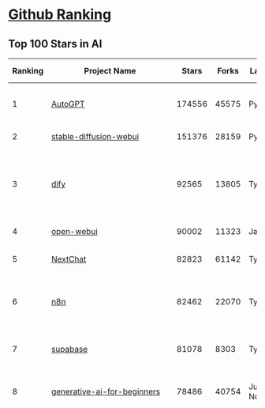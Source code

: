 [Github Ranking](../README.md)
==========

## Top 100 Stars in AI

| Ranking | Project Name | Stars | Forks | Language | Open Issues | Description | Last Commit |
| ------- | ------------ | ----- | ----- | -------- | ----------- | ----------- | ----------- |
| 1 | [AutoGPT](https://github.com/Significant-Gravitas/AutoGPT) | 174556 | 45575 | Python | 153 | AutoGPT is the vision of accessible AI for everyone, to use and to build on. Our mission is to provide the tools, so that you can focus on what matters. | 2025-04-17T23:23:31Z |
| 2 | [stable-diffusion-webui](https://github.com/AUTOMATIC1111/stable-diffusion-webui) | 151376 | 28159 | Python | 2326 | Stable Diffusion web UI | 2025-03-04T16:11:29Z |
| 3 | [dify](https://github.com/langgenius/dify) | 92565 | 13805 | TypeScript | 588 | Dify is an open-source LLM app development platform. Dify's intuitive interface combines AI workflow, RAG pipeline, agent capabilities, model management, observability features and more, letting you quickly go from prototype to production. | 2025-04-18T03:33:36Z |
| 4 | [open-webui](https://github.com/open-webui/open-webui) | 90002 | 11323 | JavaScript | 152 | User-friendly AI Interface (Supports Ollama, OpenAI API, ...) | 2025-04-17T19:38:14Z |
| 5 | [NextChat](https://github.com/ChatGPTNextWeb/NextChat) | 82823 | 61142 | TypeScript | 622 | ✨ Light and Fast AI Assistant. Support: Web \| iOS \| MacOS \| Android \|  Linux \| Windows | 2025-04-17T00:29:19Z |
| 6 | [n8n](https://github.com/n8n-io/n8n) | 82462 | 22070 | TypeScript | 369 | Fair-code workflow automation platform with native AI capabilities. Combine visual building with custom code, self-host or cloud, 400+ integrations. | 2025-04-17T19:50:58Z |
| 7 | [supabase](https://github.com/supabase/supabase) | 81078 | 8303 | TypeScript | 217 | The open source Firebase alternative. Supabase gives you a dedicated Postgres database to build your web, mobile, and AI applications. | 2025-04-18T03:06:38Z |
| 8 | [generative-ai-for-beginners](https://github.com/microsoft/generative-ai-for-beginners) | 78486 | 40754 | Jupyter Notebook | 7 | 21 Lessons, Get Started Building with Generative AI  🔗 https://microsoft.github.io/generative-ai-for-beginners/ | 2025-04-14T08:56:13Z |
| 9 | [funNLP](https://github.com/fighting41love/funNLP) | 72511 | 14794 | Python | 33 | 中英文敏感词、语言检测、中外手机/电话归属地/运营商查询、名字推断性别、手机号抽取、身份证抽取、邮箱抽取、中日文人名库、中文缩写库、拆字词典、词汇情感值、停用词、反动词表、暴恐词表、繁简体转换、英文模拟中文发音、汪峰歌词生成器、职业名称词库、同义词库、反义词库、否定词库、汽车品牌词库、汽车零件词库、连续英文切割、各种中文词向量、公司名字大全、古诗词库、IT词库、财经词库、成语词库、地名词库、历史名人词库、诗词词库、医学词库、饮食词库、法律词库、汽车词库、动物词库、中文聊天语料、中文谣言数据、百度中文问答数据集、句子相似度匹配算法集合、bert资源、文本生成&摘要相关工具、cocoNLP信息抽取工具、国内电话号码正则匹配、清华大学XLORE:中英文跨语言百科知识图谱、清华大学人工智能技术系列报告、自然语言生成、NLU太难了系列、自动对联数据及机器人、用户名黑名单列表、罪名法务名词及分类模型、微信公众号语料、cs224n深度学习自然语言处理课程、中文手写汉字识别、中文自然语言处理 语料/数据集、变量命名神器、分词语料库+代码、任务型对话英文数据集、ASR 语音数据集 + 基于深度学习的中文语音识别系统、笑声检测器、Microsoft多语言数字/单位/如日期时间识别包、中华新华字典数据库及api(包括常用歇后语、成语、词语和汉字)、文档图谱自动生成、SpaCy 中文模型、Common Voice语音识别数据集新版、神经网络关系抽取、基于bert的命名实体识别、关键词(Keyphrase)抽取包pke、基于医疗领域知识图谱的问答系统、基于依存句法与语义角色标注的事件三元组抽取、依存句法分析4万句高质量标注数据、cnocr：用来做中文OCR的Python3包、中文人物关系知识图谱项目、中文nlp竞赛项目及代码汇总、中文字符数据、speech-aligner: 从“人声语音”及其“语言文本”产生音素级别时间对齐标注的工具、AmpliGraph: 知识图谱表示学习(Python)库：知识图谱概念链接预测、Scattertext 文本可视化(python)、语言/知识表示工具：BERT & ERNIE、中文对比英文自然语言处理NLP的区别综述、Synonyms中文近义词工具包、HarvestText领域自适应文本挖掘工具（新词发现-情感分析-实体链接等）、word2word：(Python)方便易用的多语言词-词对集：62种语言/3,564个多语言对、语音识别语料生成工具：从具有音频/字幕的在线视频创建自动语音识别(ASR)语料库、构建医疗实体识别的模型（包含词典和语料标注）、单文档非监督的关键词抽取、Kashgari中使用gpt-2语言模型、开源的金融投资数据提取工具、文本自动摘要库TextTeaser: 仅支持英文、人民日报语料处理工具集、一些关于自然语言的基本模型、基于14W歌曲知识库的问答尝试--功能包括歌词接龙and已知歌词找歌曲以及歌曲歌手歌词三角关系的问答、基于Siamese bilstm模型的相似句子判定模型并提供训练数据集和测试数据集、用Transformer编解码模型实现的根据Hacker News文章标题自动生成评论、用BERT进行序列标记和文本分类的模板代码、LitBank：NLP数据集——支持自然语言处理和计算人文学科任务的100部带标记英文小说语料、百度开源的基准信息抽取系统、虚假新闻数据集、Facebook: LAMA语言模型分析，提供Transformer-XL/BERT/ELMo/GPT预训练语言模型的统一访问接口、CommonsenseQA：面向常识的英文QA挑战、中文知识图谱资料、数据及工具、各大公司内部里大牛分享的技术文档 PDF 或者 PPT、自然语言生成SQL语句（英文）、中文NLP数据增强（EDA）工具、英文NLP数据增强工具 、基于医药知识图谱的智能问答系统、京东商品知识图谱、基于mongodb存储的军事领域知识图谱问答项目、基于远监督的中文关系抽取、语音情感分析、中文ULMFiT-情感分析-文本分类-语料及模型、一个拍照做题程序、世界各国大规模人名库、一个利用有趣中文语料库 qingyun 训练出来的中文聊天机器人、中文聊天机器人seqGAN、省市区镇行政区划数据带拼音标注、教育行业新闻语料库包含自动文摘功能、开放了对话机器人-知识图谱-语义理解-自然语言处理工具及数据、中文知识图谱：基于百度百科中文页面-抽取三元组信息-构建中文知识图谱、masr: 中文语音识别-提供预训练模型-高识别率、Python音频数据增广库、中文全词覆盖BERT及两份阅读理解数据、ConvLab：开源多域端到端对话系统平台、中文自然语言处理数据集、基于最新版本rasa搭建的对话系统、基于TensorFlow和BERT的管道式实体及关系抽取、一个小型的证券知识图谱/知识库、复盘所有NLP比赛的TOP方案、OpenCLaP：多领域开源中文预训练语言模型仓库、UER：基于不同语料+编码器+目标任务的中文预训练模型仓库、中文自然语言处理向量合集、基于金融-司法领域(兼有闲聊性质)的聊天机器人、g2pC：基于上下文的汉语读音自动标记模块、Zincbase 知识图谱构建工具包、诗歌质量评价/细粒度情感诗歌语料库、快速转化「中文数字」和「阿拉伯数字」、百度知道问答语料库、基于知识图谱的问答系统、jieba_fast 加速版的jieba、正则表达式教程、中文阅读理解数据集、基于BERT等最新语言模型的抽取式摘要提取、Python利用深度学习进行文本摘要的综合指南、知识图谱深度学习相关资料整理、维基大规模平行文本语料、StanfordNLP 0.2.0：纯Python版自然语言处理包、NeuralNLP-NeuralClassifier：腾讯开源深度学习文本分类工具、端到端的封闭域对话系统、中文命名实体识别：NeuroNER vs. BertNER、新闻事件线索抽取、2019年百度的三元组抽取比赛：“科学空间队”源码、基于依存句法的开放域文本知识三元组抽取和知识库构建、中文的GPT2训练代码、ML-NLP - 机器学习(Machine Learning)NLP面试中常考到的知识点和代码实现、nlp4han:中文自然语言处理工具集(断句/分词/词性标注/组块/句法分析/语义分析/NER/N元语法/HMM/代词消解/情感分析/拼写检查、XLM：Facebook的跨语言预训练语言模型、用基于BERT的微调和特征提取方法来进行知识图谱百度百科人物词条属性抽取、中文自然语言处理相关的开放任务-数据集-当前最佳结果、CoupletAI - 基于CNN+Bi-LSTM+Attention 的自动对对联系统、抽象知识图谱、MiningZhiDaoQACorpus - 580万百度知道问答数据挖掘项目、brat rapid annotation tool: 序列标注工具、大规模中文知识图谱数据：1.4亿实体、数据增强在机器翻译及其他nlp任务中的应用及效果、allennlp阅读理解:支持多种数据和模型、PDF表格数据提取工具 、 Graphbrain：AI开源软件库和科研工具，目的是促进自动意义提取和文本理解以及知识的探索和推断、简历自动筛选系统、基于命名实体识别的简历自动摘要、中文语言理解测评基准，包括代表性的数据集&基准模型&语料库&排行榜、树洞 OCR 文字识别 、从包含表格的扫描图片中识别表格和文字、语声迁移、Python口语自然语言处理工具集(英文)、 similarity：相似度计算工具包，java编写、海量中文预训练ALBERT模型 、Transformers 2.0 、基于大规模音频数据集Audioset的音频增强 、Poplar：网页版自然语言标注工具、图片文字去除，可用于漫画翻译 、186种语言的数字叫法库、Amazon发布基于知识的人-人开放领域对话数据集 、中文文本纠错模块代码、繁简体转换 、 Python实现的多种文本可读性评价指标、类似于人名/地名/组织机构名的命名体识别数据集 、东南大学《知识图谱》研究生课程(资料)、. 英文拼写检查库 、 wwsearch是企业微信后台自研的全文检索引擎、CHAMELEON：深度学习新闻推荐系统元架构 、 8篇论文梳理BERT相关模型进展与反思、DocSearch：免费文档搜索引擎、 LIDA：轻量交互式对话标注工具 、aili - the fastest in-memory index in the East 东半球最快并发索引 、知识图谱车音工作项目、自然语言生成资源大全 、中日韩分词库mecab的Python接口库、中文文本摘要/关键词提取、汉字字符特征提取器 (featurizer)，提取汉字的特征（发音特征、字形特征）用做深度学习的特征、中文生成任务基准测评 、中文缩写数据集、中文任务基准测评 - 代表性的数据集-基准(预训练)模型-语料库-baseline-工具包-排行榜、PySS3：面向可解释AI的SS3文本分类器机器可视化工具 、中文NLP数据集列表、COPE - 格律诗编辑程序、doccano：基于网页的开源协同多语言文本标注工具 、PreNLP：自然语言预处理库、简单的简历解析器，用来从简历中提取关键信息、用于中文闲聊的GPT2模型：GPT2-chitchat、基于检索聊天机器人多轮响应选择相关资源列表(Leaderboards、Datasets、Papers)、(Colab)抽象文本摘要实现集锦(教程 、词语拼音数据、高效模糊搜索工具、NLP数据增广资源集、微软对话机器人框架 、 GitHub Typo Corpus：大规模GitHub多语言拼写错误/语法错误数据集、TextCluster：短文本聚类预处理模块 Short text cluster、面向语音识别的中文文本规范化、BLINK：最先进的实体链接库、BertPunc：基于BERT的最先进标点修复模型、Tokenizer：快速、可定制的文本词条化库、中文语言理解测评基准，包括代表性的数据集、基准(预训练)模型、语料库、排行榜、spaCy 医学文本挖掘与信息提取 、 NLP任务示例项目代码集、 python拼写检查库、chatbot-list - 行业内关于智能客服、聊天机器人的应用和架构、算法分享和介绍、语音质量评价指标(MOSNet, BSSEval, STOI, PESQ, SRMR)、 用138GB语料训练的法文RoBERTa预训练语言模型 、BERT-NER-Pytorch：三种不同模式的BERT中文NER实验、无道词典 - 有道词典的命令行版本，支持英汉互查和在线查询、2019年NLP亮点回顾、 Chinese medical dialogue data 中文医疗对话数据集 、最好的汉字数字(中文数字)-阿拉伯数字转换工具、 基于百科知识库的中文词语多词义/义项获取与特定句子词语语义消歧、awesome-nlp-sentiment-analysis - 情感分析、情绪原因识别、评价对象和评价词抽取、LineFlow：面向所有深度学习框架的NLP数据高效加载器、中文医学NLP公开资源整理 、MedQuAD：(英文)医学问答数据集、将自然语言数字串解析转换为整数和浮点数、Transfer Learning in Natural Language Processing (NLP) 、面向语音识别的中文/英文发音辞典、Tokenizers：注重性能与多功能性的最先进分词器、CLUENER 细粒度命名实体识别 Fine Grained Named Entity Recognition、 基于BERT的中文命名实体识别、中文谣言数据库、NLP数据集/基准任务大列表、nlp相关的一些论文及代码, 包括主题模型、词向量(Word Embedding)、命名实体识别(NER)、文本分类(Text Classificatin)、文本生成(Text Generation)、文本相似性(Text Similarity)计算等，涉及到各种与nlp相关的算法，基于keras和tensorflow 、Python文本挖掘/NLP实战示例、 Blackstone：面向非结构化法律文本的spaCy pipeline和NLP模型通过同义词替换实现文本“变脸” 、中文 预训练 ELECTREA 模型: 基于对抗学习 pretrain Chinese Model 、albert-chinese-ner - 用预训练语言模型ALBERT做中文NER 、基于GPT2的特定主题文本生成/文本增广、开源预训练语言模型合集、多语言句向量包、编码、标记和实现：一种可控高效的文本生成方法、 英文脏话大列表 、attnvis：GPT2、BERT等transformer语言模型注意力交互可视化、CoVoST：Facebook发布的多语种语音-文本翻译语料库，包括11种语言(法语、德语、荷兰语、俄语、西班牙语、意大利语、土耳其语、波斯语、瑞典语、蒙古语和中文)的语音、文字转录及英文译文、Jiagu自然语言处理工具 - 以BiLSTM等模型为基础，提供知识图谱关系抽取 中文分词 词性标注 命名实体识别 情感分析 新词发现 关键词 文本摘要 文本聚类等功能、用unet实现对文档表格的自动检测，表格重建、NLP事件提取文献资源列表 、 金融领域自然语言处理研究资源大列表、CLUEDatasetSearch - 中英文NLP数据集：搜索所有中文NLP数据集，附常用英文NLP数据集 、medical_NER - 中文医学知识图谱命名实体识别 、(哈佛)讲因果推理的免费书、知识图谱相关学习资料/数据集/工具资源大列表、Forte：灵活强大的自然语言处理pipeline工具集 、Python字符串相似性算法库、PyLaia：面向手写文档分析的深度学习工具包、TextFooler：针对文本分类/推理的对抗文本生成模块、Haystack：灵活、强大的可扩展问答(QA)框架、中文关键短语抽取工具 | 2024-05-10T07:38:24Z |
| 10 | [AppFlowy](https://github.com/AppFlowy-IO/AppFlowy) | 62154 | 4186 | Dart | 953 | Bring projects, wikis, and teams together with AI. AppFlowy is the AI collaborative workspace where you achieve more without losing control of your data. The leading open source Notion alternative. | 2025-04-17T13:48:07Z |
| 11 | [lobe-chat](https://github.com/lobehub/lobe-chat) | 58964 | 12504 | TypeScript | 687 | 🤯 Lobe Chat - an open-source, modern-design AI chat framework. Supports Multi AI Providers( OpenAI / Claude 3 / Gemini / Ollama / DeepSeek / Qwen), Knowledge Base (file upload / knowledge management / RAG ), Multi-Modals (Plugins/Artifacts) and Thinking. One-click FREE deployment of your private ChatGPT/ Claude / DeepSeek application. | 2025-04-18T02:44:42Z |
| 12 | [browser-use](https://github.com/browser-use/browser-use) | 56518 | 6056 | Python | 381 | Make websites accessible for AI agents | 2025-04-17T12:27:11Z |
| 13 | [langflow](https://github.com/langflow-ai/langflow) | 55289 | 6051 | Python | 428 | Langflow is a powerful tool for building and deploying AI-powered agents and workflows. | 2025-04-17T22:47:35Z |
| 14 | [MetaGPT](https://github.com/geekan/MetaGPT) | 54706 | 6496 | Python | 51 | 🌟 The Multi-Agent Framework: First AI Software Company, Towards Natural Language Programming | 2025-03-31T07:17:13Z |
| 15 | [gpt-engineer](https://github.com/AntonOsika/gpt-engineer) | 53902 | 7072 | Python | 23 | CLI platform to experiment with codegen. Precursor to: https://lovable.dev | 2024-11-17T22:47:32Z |
| 16 | [ChatGPT](https://github.com/lencx/ChatGPT) | 53694 | 6068 | Rust | 787 | 🔮 ChatGPT Desktop Application (Mac, Windows and Linux) | 2024-08-29T17:58:11Z |
| 17 | [meilisearch](https://github.com/meilisearch/meilisearch) | 50487 | 1993 | Rust | 194 | A lightning-fast search engine API bringing AI-powered hybrid search to your sites and applications. | 2025-04-17T10:19:29Z |
| 18 | [Deep-Live-Cam](https://github.com/hacksider/Deep-Live-Cam) | 50348 | 7461 | Python | 19 | real time face swap and one-click video deepfake with only a single image | 2025-04-17T04:04:11Z |
| 19 | [LLaMA-Factory](https://github.com/hiyouga/LLaMA-Factory) | 47076 | 5751 | Python | 415 | Unified Efficient Fine-Tuning of 100+ LLMs & VLMs (ACL 2024) | 2025-04-16T19:15:39Z |
| 20 | [LLMs-from-scratch](https://github.com/rasbt/LLMs-from-scratch) | 44492 | 6197 | Jupyter Notebook | 3 | Implement a ChatGPT-like LLM in PyTorch from scratch, step by step | 2025-04-16T23:08:27Z |
| 21 | [autogen](https://github.com/microsoft/autogen) | 43332 | 6512 | Python | 489 | A programming framework for agentic AI 🤖 PyPi: autogen-agentchat Discord: https://aka.ms/autogen-discord Office Hour: https://aka.ms/autogen-officehour | 2025-04-17T21:45:04Z |
| 22 | [anything-llm](https://github.com/Mintplex-Labs/anything-llm) | 42965 | 4167 | JavaScript | 242 | The all-in-one Desktop & Docker AI application with built-in RAG, AI agents, No-code agent builder, MCP compatibility,  and more. | 2025-04-17T21:12:39Z |
| 23 | [JeecgBoot](https://github.com/jeecgboot/JeecgBoot) | 42311 | 15262 | Java | 45 | 🔥一款基于AIGC和低代码引擎的AI低代码平台，旨在帮助企业快速实现低代码开发和构建、部署个性化的 AI 应用。 前后端分离 SpringBoot，SpringCloud，Ant Design&Vue3，Mybatis，Shiro！强大的代码生成器让前后端代码一键生成，无需写任何代码! 成套AI大模型功能: AI模型管理、AI应用、知识库、AI流程编排、AI对话助手等； | 2025-04-17T06:13:39Z |
| 24 | [OpenBB](https://github.com/OpenBB-finance/OpenBB) | 40926 | 3642 | Python | 37 | Investment Research for Everyone, Everywhere. | 2025-04-15T13:45:58Z |
| 25 | [ColossalAI](https://github.com/hpcaitech/ColossalAI) | 40785 | 4494 | Python | 427 | Making large AI models cheaper, faster and more accessible | 2025-04-17T04:07:25Z |
| 26 | [kong](https://github.com/Kong/kong) | 40602 | 4905 | Lua | 62 | 🦍 The Cloud-Native API Gateway and AI Gateway. | 2025-04-17T20:15:19Z |
| 27 | [ailearning](https://github.com/apachecn/ailearning) | 40599 | 11542 | Python | 2 | AiLearning：数据分析+机器学习实战+线性代数+PyTorch+NLTK+TF2 | 2024-11-12T16:21:55Z |
| 28 | [ClickHouse](https://github.com/ClickHouse/ClickHouse) | 40180 | 7227 | C++ | 4022 | ClickHouse® is a real-time analytics database management system | 2025-04-18T03:36:58Z |
| 29 | [crawl4ai](https://github.com/unclecode/crawl4ai) | 39857 | 3573 | Python | 99 | 🚀🤖 Crawl4AI: Open-source LLM Friendly Web Crawler & Scraper. Don't be shy, join here: https://discord.gg/jP8KfhDhyN | 2025-04-17T14:35:19Z |
| 30 | [airflow](https://github.com/apache/airflow) | 39659 | 14898 | Python | 1106 | Apache Airflow - A platform to programmatically author, schedule, and monitor workflows | 2025-04-17T22:22:48Z |
| 31 | [awesome-mcp-servers](https://github.com/punkpeye/awesome-mcp-servers) | 39219 | 2791 | None | 5 | A collection of MCP servers. | 2025-04-17T08:54:16Z |
| 32 | [quivr](https://github.com/QuivrHQ/quivr) | 37715 | 3639 | Python | 23 | Opiniated RAG for integrating GenAI in your apps 🧠   Focus on your product rather than the RAG. Easy integration in existing products with customisation!  Any LLM: GPT4, Groq, Llama. Any Vectorstore: PGVector, Faiss. Any Files. Anyway you want.  | 2025-04-17T14:38:18Z |
| 33 | [GitHubDaily](https://github.com/GitHubDaily/GitHubDaily) | 37328 | 3913 | None | 339 | 坚持分享 GitHub 上高质量、有趣实用的开源技术教程、开发者工具、编程网站、技术资讯。A list cool, interesting projects of GitHub. | 2025-03-20T08:54:47Z |
| 34 | [Open-Assistant](https://github.com/LAION-AI/Open-Assistant) | 37305 | 3265 | Python | 227 | OpenAssistant is a chat-based assistant that understands tasks, can interact with third-party systems, and retrieve information dynamically to do so. | 2024-08-17T01:55:35Z |
| 35 | [AI-For-Beginners](https://github.com/microsoft/AI-For-Beginners) | 37050 | 6754 | Jupyter Notebook | 23 | 12 Weeks, 24 Lessons, AI for All! | 2025-04-16T15:34:27Z |
| 36 | [photoprism](https://github.com/photoprism/photoprism) | 37013 | 2047 | Go | 432 | AI-Powered Photos App for the Decentralized Web 🌈💎✨ | 2025-04-17T16:07:11Z |
| 37 | [ray](https://github.com/ray-project/ray) | 36607 | 6224 | Python | 3839 | Ray is an AI compute engine. Ray consists of a core distributed runtime and a set of AI Libraries for accelerating ML workloads. | 2025-04-18T01:43:10Z |
| 38 | [upscayl](https://github.com/upscayl/upscayl) | 36395 | 1677 | TypeScript | 59 | 🆙 Upscayl - #1 Free and Open Source AI Image Upscaler for Linux, MacOS and Windows. | 2025-04-09T20:34:05Z |
| 39 | [chatgpt-on-wechat](https://github.com/zhayujie/chatgpt-on-wechat) | 36372 | 9098 | Python | 289 | 基于大模型搭建的聊天机器人，同时支持 微信公众号、企业微信应用、飞书、钉钉 等接入，可选择GPT4.1/GPT-4o/GPT-o1/ DeepSeek/Claude/文心一言/讯飞星火/通义千问/ Gemini/GLM-4/Kimi/LinkAI，能处理文本、语音和图片，访问操作系统和互联网，支持基于自有知识库进行定制企业智能客服。 | 2025-04-15T01:54:24Z |
| 40 | [MockingBird](https://github.com/babysor/MockingBird) | 36138 | 5248 | Python | 475 | 🚀AI拟声: 5秒内克隆您的声音并生成任意语音内容 Clone a voice in 5 seconds to generate arbitrary speech in real-time | 2024-11-15T05:00:29Z |
| 41 | [firecrawl](https://github.com/mendableai/firecrawl) | 36098 | 3205 | TypeScript | 152 | 🔥 Turn entire websites into LLM-ready markdown or structured data. Scrape, crawl and extract with a single API. | 2025-04-17T21:19:27Z |
| 42 | [google-research](https://github.com/google-research/google-research) | 35357 | 8069 | Jupyter Notebook | 954 | Google Research | 2025-04-15T22:46:31Z |
| 43 | [chatbox](https://github.com/chatboxai/chatbox) | 34208 | 3263 | TypeScript | 655 | User-friendly Desktop Client App for AI Models/LLMs (GPT, Claude, Gemini, Ollama...) | 2025-03-20T15:20:56Z |
| 44 | [gold-miner](https://github.com/xitu/gold-miner) | 34054 | 5042 | None | 5 | 🥇掘金翻译计划，可能是世界最大最好的英译中技术社区，最懂读者和译者的翻译平台： | 2024-04-17T09:44:37Z |
| 45 | [AgentGPT](https://github.com/reworkd/AgentGPT) | 33798 | 9393 | TypeScript | 127 | 🤖 Assemble, configure, and deploy autonomous AI Agents in your browser. | 2025-03-28T17:13:05Z |
| 46 | [gpt-pilot](https://github.com/Pythagora-io/gpt-pilot) | 32592 | 3305 | Python | 233 | The first real AI developer | 2025-03-04T06:26:32Z |
| 47 | [LocalAI](https://github.com/mudler/LocalAI) | 31852 | 2424 | Go | 427 | :robot: The free, Open Source alternative to OpenAI, Claude and others. Self-hosted and local-first. Drop-in replacement for OpenAI,  running on consumer-grade hardware. No GPU required. Runs gguf, transformers, diffusers and many more models architectures. Features: Generate Text, Audio, Video, Images, Voice Cloning, Distributed, P2P inference | 2025-04-17T21:52:12Z |
| 48 | [aider](https://github.com/Aider-AI/aider) | 31465 | 2830 | Python | 732 | aider is AI pair programming in your terminal | 2025-04-17T18:46:57Z |
| 49 | [spaCy](https://github.com/explosion/spaCy) | 31399 | 4494 | Python | 168 | 💫 Industrial-strength Natural Language Processing (NLP) in Python | 2025-04-11T18:56:53Z |
| 50 | [fairseq](https://github.com/facebookresearch/fairseq) | 31325 | 6498 | Python | 1168 | Facebook AI Research Sequence-to-Sequence Toolkit written in Python. | 2025-01-09T16:43:36Z |
| 51 | [chatbot-ui](https://github.com/mckaywrigley/chatbot-ui) | 30977 | 8698 | TypeScript | 167 | AI chat for any model. | 2024-08-03T00:38:07Z |
| 52 | [tabby](https://github.com/TabbyML/tabby) | 30830 | 1445 | Rust | 176 | Self-hosted AI coding assistant | 2025-04-18T03:09:35Z |
| 53 | [fabric](https://github.com/danielmiessler/fabric) | 30744 | 3170 | Go | 196 | fabric is an open-source framework for augmenting humans using AI. It provides a modular framework for solving specific problems using a crowdsourced set of AI prompts that can be used anywhere. | 2025-04-16T23:25:39Z |
| 54 | [ruoyi-vue-pro](https://github.com/YunaiV/ruoyi-vue-pro) | 30454 | 6554 | Java | 9 | 🔥 官方推荐 🔥 RuoYi-Vue 全新 Pro 版本，优化重构所有功能。基于 Spring Boot + MyBatis Plus + Vue & Element 实现的后台管理系统 + 微信小程序，支持 RBAC 动态权限、数据权限、SaaS 多租户、Flowable 工作流、三方登录、支付、短信、商城、CRM、ERP、AI 大模型等功能。你的 ⭐️ Star ⭐️，是作者生发的动力！ | 2025-04-12T05:16:19Z |
| 55 | [crewAI](https://github.com/crewAIInc/crewAI) | 30234 | 4065 | Python | 67 | Framework for orchestrating role-playing, autonomous AI agents. By fostering collaborative intelligence, CrewAI empowers agents to work together seamlessly, tackling complex tasks. | 2025-04-18T03:31:28Z |
| 56 | [netron](https://github.com/lutzroeder/netron) | 29947 | 2883 | JavaScript | 19 | Visualizer for neural network, deep learning and machine learning models | 2025-04-18T03:03:25Z |
| 57 | [AI-Expert-Roadmap](https://github.com/AMAI-GmbH/AI-Expert-Roadmap) | 29760 | 2520 | JavaScript | 19 | Roadmap to becoming an Artificial Intelligence Expert in 2022 | 2023-12-31T02:20:16Z |
| 58 | [roop](https://github.com/s0md3v/roop) | 29633 | 6718 | Python | 0 | one-click face swap | 2024-08-19T12:57:17Z |
| 59 | [Mr.-Ranedeer-AI-Tutor](https://github.com/JushBJJ/Mr.-Ranedeer-AI-Tutor) | 29488 | 3374 | None | 13 | A GPT-4 AI Tutor Prompt for customizable personalized learning experiences. | 2024-03-25T13:06:55Z |
| 60 | [cursor](https://github.com/getcursor/cursor) | 29372 | 1844 | None | 1622 | The AI Code Editor | 2024-10-13T19:23:26Z |
| 61 | [pytorch-lightning](https://github.com/Lightning-AI/pytorch-lightning) | 29314 | 3479 | Python | 914 | Pretrain, finetune ANY AI model of ANY size on multiple GPUs, TPUs with zero code changes. | 2025-04-17T17:46:02Z |
| 62 | [khoj](https://github.com/khoj-ai/khoj) | 28713 | 1608 | Python | 70 | Your AI second brain. Self-hostable. Get answers from the web or your docs. Build custom agents, schedule automations, do deep research. Turn any online or local LLM into your personal, autonomous AI (gpt, claude, gemini, llama, qwen, mistral). Get started - free. | 2025-04-15T02:49:44Z |
| 63 | [awesome-llm-apps](https://github.com/Shubhamsaboo/awesome-llm-apps) | 28371 | 3188 | Python | 4 | Collection of awesome LLM apps with AI Agents and RAG using OpenAI, Anthropic, Gemini and opensource models. | 2025-04-17T21:26:28Z |
| 64 | [Jobs_Applier_AI_Agent_AIHawk](https://github.com/feder-cr/Jobs_Applier_AI_Agent_AIHawk) | 27958 | 4173 | Python | 39 | AIHawk aims to easy job hunt process by automating the job application process. Utilizing artificial intelligence, it enables users to apply for multiple jobs in a tailored way. | 2025-03-14T12:01:49Z |
| 65 | [mindsdb](https://github.com/mindsdb/mindsdb) | 27739 | 4955 | Python | 65 | AI's query engine - Platform for building AI that can learn and answer questions over large scale federated data. | 2025-04-17T18:36:07Z |
| 66 | [exo](https://github.com/exo-explore/exo) | 27702 | 1712 | Python | 335 | Run your own AI cluster at home with everyday devices 📱💻 🖥️⌚ | 2025-03-21T22:23:32Z |
| 67 | [mem0](https://github.com/mem0ai/mem0) | 27638 | 2633 | Python | 243 | The Memory layer for AI Agents | 2025-04-17T18:28:46Z |
| 68 | [docling](https://github.com/docling-project/docling) | 27543 | 1672 | Python | 276 | Get your documents ready for gen AI | 2025-04-15T21:29:32Z |
| 69 | [so-vits-svc](https://github.com/svc-develop-team/so-vits-svc) | 26916 | 4961 | Python | 21 | SoftVC VITS Singing Voice Conversion | 2023-11-11T13:11:31Z |
| 70 | [MoneyPrinterTurbo](https://github.com/harry0703/MoneyPrinterTurbo) | 26222 | 3854 | Python | 117 | 利用AI大模型，一键生成高清短视频 Generate short videos with one click using AI LLM. | 2025-03-23T10:45:27Z |
| 71 | [generative-models](https://github.com/Stability-AI/generative-models) | 25722 | 2852 | Python | 261 | Generative Models by Stability AI | 2025-04-04T03:32:07Z |
| 72 | [continue](https://github.com/continuedev/continue) | 25661 | 2622 | TypeScript | 757 | ⏩ Create, share, and use custom AI code assistants with our open-source IDE extensions and hub of models, rules, prompts, docs, and other building blocks | 2025-04-18T00:34:56Z |
| 73 | [nx](https://github.com/nrwl/nx) | 25351 | 2499 | TypeScript | 605 | Build system, optimized for monorepos, with AI-powered architectural awareness and advanced CI capabilities. | 2025-04-18T01:45:59Z |
| 74 | [ai-hedge-fund](https://github.com/virattt/ai-hedge-fund) | 25335 | 4333 | Python | 61 | An AI Hedge Fund Team | 2025-04-17T22:03:05Z |
| 75 | [agno](https://github.com/agno-agi/agno) | 25247 | 3206 | Python | 67 | Lightweight library for building Agents with memory, knowledge, tools and reasoning. | 2025-04-17T22:05:19Z |
| 76 | [Folo](https://github.com/RSSNext/Folo) | 25199 | 1071 | TypeScript | 143 | 🧡 Follow everything in one place | 2025-04-18T02:43:16Z |
| 77 | [composio](https://github.com/ComposioHQ/composio) | 24994 | 4404 | Python | 38 | Composio equip's your AI agents & LLMs with 100+ high-quality integrations via function calling | 2025-04-17T20:38:22Z |
| 78 | [InvokeAI](https://github.com/invoke-ai/InvokeAI) | 24870 | 2526 | TypeScript | 686 | Invoke is a leading creative engine for Stable Diffusion models, empowering professionals, artists, and enthusiasts to generate and create visual media using the latest AI-driven technologies. The solution offers an industry leading WebUI, and serves as the foundation for multiple commercial products. | 2025-04-18T00:14:28Z |
| 79 | [Genesis](https://github.com/Genesis-Embodied-AI/Genesis) | 24768 | 2175 | Python | 137 | A generative world for general-purpose robotics & embodied AI learning. | 2025-04-17T20:17:12Z |
| 80 | [LibreChat](https://github.com/danny-avila/LibreChat) | 24609 | 4174 | TypeScript | 138 | Enhanced ChatGPT Clone: Features Agents, DeepSeek, Anthropic, AWS, OpenAI, Assistants API, Azure, Groq, o1, GPT-4o, Mistral, OpenRouter, Vertex AI, Gemini, Artifacts, AI model switching, message search, Code Interpreter, langchain, DALL-E-3, OpenAPI Actions, Functions, Secure Multi-User Auth, Presets, open-source for self-hosting. Active project. | 2025-04-17T16:12:10Z |
| 81 | [semantic-kernel](https://github.com/microsoft/semantic-kernel) | 24051 | 3719 | C# | 420 | Integrate cutting-edge LLM technology quickly and easily into your apps | 2025-04-17T23:01:13Z |
| 82 | [max](https://github.com/modular/max) | 23852 | 2594 | Mojo | 639 | The MAX Platform (includes Mojo) | 2025-04-17T18:11:42Z |
| 83 | [llm-app](https://github.com/pathwaycom/llm-app) | 23760 | 409 | Jupyter Notebook | 5 | Ready-to-run cloud templates for RAG, AI pipelines, and enterprise search with live data. 🐳Docker-friendly.⚡Always in sync with Sharepoint, Google Drive, S3, Kafka, PostgreSQL, real-time data APIs, and more. | 2025-04-11T17:02:33Z |
| 84 | [FastGPT](https://github.com/labring/FastGPT) | 23623 | 6116 | TypeScript | 481 | FastGPT is a knowledge-based platform built on the LLMs, offers a comprehensive suite of out-of-the-box capabilities such as data processing, RAG retrieval, and visual AI workflow orchestration, letting you easily develop and deploy complex question-answering systems without the need for extensive setup or configuration. | 2025-04-18T02:56:04Z |
| 85 | [Warp](https://github.com/warpdotdev/Warp) | 23179 | 438 | None | 2796 | Warp is a modern, Rust-based terminal with AI built in so you and your team can build great software, faster. | 2025-03-04T16:49:27Z |
| 86 | [qdrant](https://github.com/qdrant/qdrant) | 23080 | 1582 | Rust | 333 | Qdrant - High-performance, massive-scale Vector Database and Vector Search Engine for the next generation of AI. Also available in the cloud https://cloud.qdrant.io/ | 2025-04-17T21:32:11Z |
| 87 | [500-AI-Machine-learning-Deep-learning-Computer-vision-NLP-Projects-with-code](https://github.com/ashishpatel26/500-AI-Machine-learning-Deep-learning-Computer-vision-NLP-Projects-with-code) | 22963 | 5565 | None | 43 | 500 AI Machine learning Deep learning Computer vision NLP Projects with code | 2024-07-26T13:06:49Z |
| 88 | [gin-vue-admin](https://github.com/flipped-aurora/gin-vue-admin) | 22678 | 6646 | Go | 22 | 🚀Vite+Vue3+Gin拥有AI辅助的基础开发平台，支持TS和JS混用。它集成了JWT鉴权、权限管理、动态路由、显隐可控组件、分页封装、多点登录拦截、资源权限、上传下载、代码生成器、表单生成器和可配置的导入导出等开发必备功能。 | 2025-04-18T03:23:40Z |
| 89 | [facefusion](https://github.com/facefusion/facefusion) | 22455 | 3421 | Python | 0 | Industry leading face manipulation platform | 2025-04-16T10:06:39Z |
| 90 | [Chat2DB](https://github.com/CodePhiliaX/Chat2DB) | 22447 | 2428 | Java | 445 | 🔥🔥🔥AI-driven database tool and SQL client, The hottest GUI client, supporting MySQL, Oracle, PostgreSQL, DB2, SQL Server, DB2, SQLite, H2, ClickHouse, and more. | 2025-03-05T07:57:52Z |
| 91 | [frigate](https://github.com/blakeblackshear/frigate) | 22062 | 2052 | TypeScript | 98 | NVR with realtime local object detection for IP cameras | 2025-04-18T03:10:10Z |
| 92 | [learnopencv](https://github.com/spmallick/learnopencv) | 21814 | 11691 | Jupyter Notebook | 229 | Learn OpenCV  : C++ and Python Examples | 2025-04-16T06:37:48Z |
| 93 | [serve](https://github.com/jina-ai/serve) | 21521 | 2224 | Python | 3 | ☁️ Build multimodal AI applications with cloud-native stack | 2025-03-24T13:59:54Z |
| 94 | [gpt-crawler](https://github.com/BuilderIO/gpt-crawler) | 21357 | 2289 | TypeScript | 94 | Crawl a site to generate knowledge files to create your own custom GPT from a URL | 2025-01-23T00:18:52Z |
| 95 | [Perplexica](https://github.com/ItzCrazyKns/Perplexica) | 21347 | 2176 | TypeScript | 126 | Perplexica is an AI-powered search engine. It is an Open source alternative to Perplexity AI | 2025-04-12T06:30:40Z |
| 96 | [gpt-researcher](https://github.com/assafelovic/gpt-researcher) | 20981 | 2727 | Python | 85 | LLM based autonomous agent that conducts deep local and web research on any topic and generates a long report with citations. | 2025-04-17T04:57:00Z |
| 97 | [IOPaint](https://github.com/Sanster/IOPaint) | 20950 | 2134 | Python | 49 | Image inpainting tool powered by SOTA AI Model. Remove any unwanted object, defect, people from your pictures or erase and replace(powered by stable diffusion) any thing on your pictures. | 2025-03-18T01:54:11Z |
| 98 | [h4cker](https://github.com/The-Art-of-Hacking/h4cker) | 20601 | 3775 | Jupyter Notebook | 4 | This repository is primarily maintained by Omar Santos (@santosomar) and includes thousands of resources related to ethical hacking, bug bounties, digital forensics and incident response (DFIR), artificial intelligence security, vulnerability research, exploit development, reverse engineering, and more. | 2025-04-14T05:07:22Z |
| 99 | [PDFMathTranslate](https://github.com/Byaidu/PDFMathTranslate) | 20390 | 1700 | Python | 150 | PDF scientific paper translation with preserved formats - 基于 AI 完整保留排版的 PDF 文档全文双语翻译，支持 Google/DeepL/Ollama/OpenAI 等服务，提供 CLI/GUI/Docker/Zotero | 2025-03-31T13:53:52Z |
| 100 | [haystack](https://github.com/deepset-ai/haystack) | 20342 | 2133 | Python | 114 | AI orchestration framework to build customizable, production-ready LLM applications. Connect components (models, vector DBs, file converters) to pipelines or agents that can interact with your data. With advanced retrieval methods, it's best suited for building RAG, question answering, semantic search or conversational agent chatbots. | 2025-04-17T18:08:49Z |


